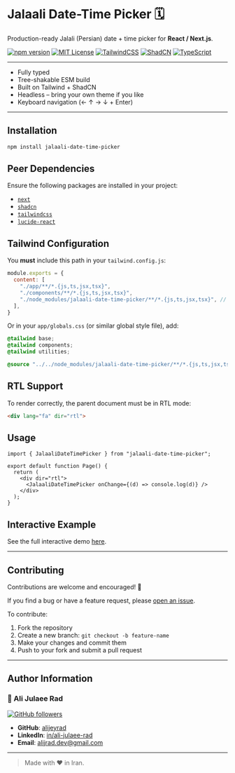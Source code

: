 # Jalaali Date-Time Picker 🗓️

Production-ready Jalali (Persian) date + time picker for **React / Next.js**.

[![npm version](https://img.shields.io/npm/v/jalaali-date-time-picker.svg)](https://www.npmjs.com/package/jalaali-date-time-picker)
[![MIT License](https://img.shields.io/badge/license-MIT-blue.svg)](LICENSE)
[![TailwindCSS](https://img.shields.io/badge/TailwindCSS-%5E3.0-38b2ac?logo=tailwindcss&logoColor=white)](https://tailwindcss.com)
[![ShadCN](https://img.shields.io/badge/ShadCN-UI-purple?logo=react)](https://ui.shadcn.dev)
[![TypeScript](https://img.shields.io/badge/TypeScript-%5E5.0-3178c6?logo=typescript&logoColor=white)](https://www.typescriptlang.org/)

---

- Fully typed
- Tree-shakable ESM build
- Built on Tailwind + ShadCN
- Headless – bring your own theme if you like
- Keyboard navigation (← ↑ → ↓ + Enter)

---

## Installation

```bash
npm install jalaali-date-time-picker
```

## Peer Dependencies

Ensure the following packages are installed in your project:

- [`next`](https://nextjs.org/)
- [`shadcn`](https://ui.shadcn.com/docs)
- [`tailwindcss`](https://tailwindcss.com/)
- [`lucide-react`](https://lucide.dev/guide/packages/lucide-react)

## Tailwind Configuration

You **must** include this path in your `tailwind.config.js`:

```js
module.exports = {
  content: [
    "./app/**/*.{js,ts,jsx,tsx}",
    "./components/**/*.{js,ts,jsx,tsx}",
    "./node_modules/jalaali-date-time-picker/**/*.{js,ts,jsx,tsx}", // required
  ],
}
```

Or in your `app/globals.css` (or similar global style file), add:

```css
@tailwind base;
@tailwind components;
@tailwind utilities;

@source "../../node_modules/jalaali-date-time-picker/**/*.{js,ts,jsx,tsx}";
```

## RTL Support

To render correctly, the parent document must be in RTL mode:

```html
<div lang="fa" dir="rtl">
```

## Usage

```tsx
import { JalaaliDateTimePicker } from "jalaali-date-time-picker";

export default function Page() {
  return (
    <div dir="rtl">
      <JalaaliDateTimePicker onChange={(d) => console.log(d)} />
    </div>
  );
}
```

## Interactive Example

See the full interactive demo [here](https://alijeyrad.github.io/jalaali-date-time-picker/).

---

## Contributing

Contributions are welcome and encouraged! 🙌

If you find a bug or have a feature request, please [open an issue](https://github.com/alijeyrad/jalaali-date-time-picker/issues).

To contribute:

1. Fork the repository
2. Create a new branch: `git checkout -b feature-name`
3. Make your changes and commit them
4. Push to your fork and submit a pull request

---

## Author Information

### 👤 Ali Julaee Rad

[![GitHub followers](https://img.shields.io/github/followers/alijeyrad?label=Follow&style=social)](https://github.com/alijeyrad)

- **GitHub**: [alijeyrad](https://github.com/alijeyrad)
- **LinkedIn**: [in/ali-julaee-rad](https://www.linkedin.com/in/ali-julaee-rad/)
- **Email**: [alijrad.dev@gmail.com](mailto:alijrad.dev@gmail.com)

---

> Made with ❤️ in Iran.
